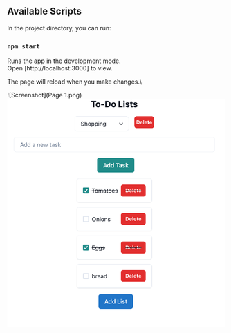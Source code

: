 

## Available Scripts

In the project directory, you can run:

### `npm start`

Runs the app in the development mode.\
Open [http://localhost:3000] to view.

The page will reload when you make changes.\

![Screenshot](Page 1.png)
![Screenshot](List.png)
